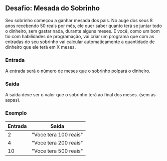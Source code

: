 ## Desafio: Mesada do Sobrinho

Seu sobrinho começou a ganhar mesada dos pais. No auge dos seus 8 anos recebendo 50 reais por mês, ele quer saber quanto terá se juntar todo o dinheiro, sem gastar nada, durante alguns meses. E você, como um bom tio com habilidades de programação, vai criar um programa que com as entradas do seu sobrinho vai calcular automaticamente a quantidade de dinheiro que ele terá em X meses.

### Entrada

A entrada será o número de meses que o sobrinho polpará o dinheiro.
### Saída

A saída deve ser o valor que o sobrinho terá ao final dos meses. (sem as aspas).
### Exemplo

Entrada | Saída
------- | ------
  2     | "Voce tera 100 reais" 
  4     | "Voce tera 200 reais"
  10    | "Voce tera 500 reais"

